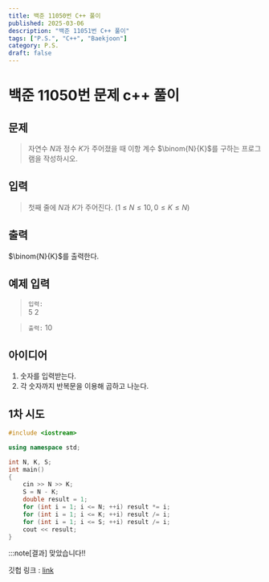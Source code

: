 ```yaml
---
title: 백준 11050번 C++ 풀이
published: 2025-03-06
description: "백준 11051번 C++ 풀이"
tags: ["P.S.", "C++", "Baekjoon"]
category: P.S.
draft: false
---
```


# 백준 11050번 문제 c++ 풀이

## 문제 

> 자연수 
$N$과 정수 
$K$가 주어졌을 때 이항 계수 
$\binom{N}{K}$를 구하는 프로그램을 작성하시오.

## 입력

> 첫째 줄에 
$N$과 
$K$가 주어진다. (1 ≤ 
$N ≤ 10, 0 ≤ 
K ≤ 
N$)

## 출력

> 
$\binom{N}{K}$를 출력한다.

## 예제 입력

> `입력:`  
> 5 2

>`출력:`
> 10
## 아이디어

1. 숫자를 입력받는다.
2. 각 숫자까지 반복문을 이용해 곱하고 나눈다.

## 1차 시도

```cpp
#include <iostream>

using namespace std;

int N, K, S;
int main()
{
    cin >> N >> K;
    S = N - K;
    double result = 1;
    for (int i = 1; i <= N; ++i) result *= i;
    for (int i = 1; i <= K; ++i) result /= i;
    for (int i = 1; i <= S; ++i) result /= i;
    cout << result;
}
```

:::note[결과]
맞았습니다!!


깃헙 링크 : [link](https://github.com/Ushio-Hayase/Baekjoon/tree/main/%EB%B0%B1%EC%A4%80/Bronze/11050.%E2%80%85%EC%9D%B4%ED%95%AD%E2%80%85%EA%B3%84%EC%88%98%E2%80%851)